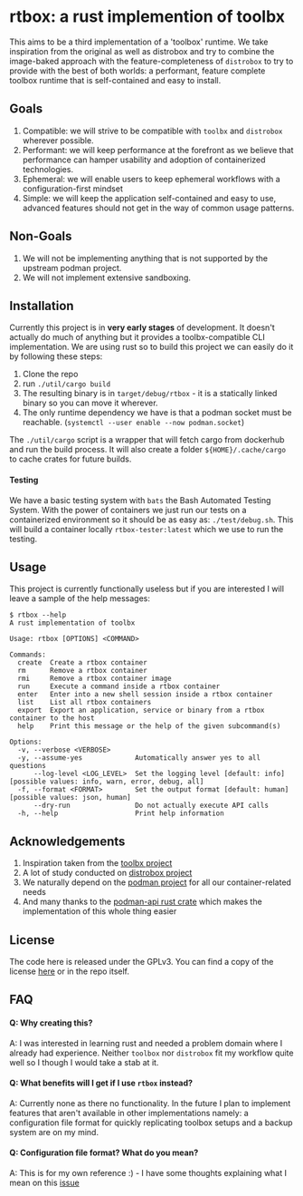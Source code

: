 # rtbox: a rust implemention of toolbx

This aims to be a third implementation of a 'toolbox' runtime. We take inspiration
from the original as well as distrobox and try to combine the image-baked approach
with the feature-completeness of `distrobox` to try to provide with the best of both
worlds: a performant, feature complete toolbox runtime that is self-contained and easy
to install.

## Goals

1. Compatible: we will strive to be compatible with `toolbx` and `distrobox` wherever possible.
2. Performant: we will keep performance at the forefront as we believe that performance can hamper usability and adoption of containerized technologies.
3. Ephemeral: we will enable users to keep ephemeral workflows with a configuration-first mindset
4. Simple: we will keep the application self-contained and easy to use, advanced features should not get in the way of common usage patterns.

## Non-Goals

1. We will not be implementing anything that is not supported by the upstream podman project.
2. We will not implement extensive sandboxing.

## Installation

Currently this project is in **very early stages** of development. It doesn't actually do much of anything but it provides
a toolbx-compatible CLI implementation. We are using rust so to build this project we can easily do it by following these steps:

1. Clone the repo
2. run `./util/cargo build`
3. The resulting binary is in `target/debug/rtbox` - it is a statically linked binary so you can move it wherever.
4. The only runtime dependency we have is that a podman socket must be reachable. (`systemctl --user enable --now podman.socket`)

The `./util/cargo` script is a wrapper that will fetch cargo from dockerhub and run the build process. It will also create a folder
`${HOME}/.cache/cargo` to cache crates for future builds.

#### Testing

We have a basic testing system with `bats` the Bash Automated Testing System. With the power of containers we just run our tests on
a containerized environment so it should be as easy as: `./test/debug.sh`. This will build a container locally `rtbox-tester:latest`
which we use to run the testing.


## Usage

This project is currently functionally useless but if you are interested I will leave a sample of the help messages:

```
$ rtbox --help
A rust implementation of toolbx

Usage: rtbox [OPTIONS] <COMMAND>

Commands:
  create  Create a rtbox container
  rm      Remove a rtbox container
  rmi     Remove a rtbox container image
  run     Execute a command inside a rtbox container
  enter   Enter into a new shell session inside a rtbox container
  list    List all rtbox containers
  export  Export an application, service or binary from a rtbox container to the host
  help    Print this message or the help of the given subcommand(s)

Options:
  -v, --verbose <VERBOSE>      
  -y, --assume-yes             Automatically answer yes to all questions
      --log-level <LOG_LEVEL>  Set the logging level [default: info] [possible values: info, warn, error, debug, all]
  -f, --format <FORMAT>        Set the output format [default: human] [possible values: json, human]
      --dry-run                Do not actually execute API calls
  -h, --help                   Print help information
```

## Acknowledgements

1. Inspiration taken from the [toolbx project](https://github.com/containers/toolbox)
2. A lot of study conducted on [distrobox project](https://github.com/89luca89/distrobox)
3. We naturally depend on the [podman project](https://github.com/containers/podman) for all our container-related needs
4. And many thanks to the [podman-api rust crate](https://crates.io/crates/podman-api) which makes the implementation of this whole thing easier

## License 

The code here is released under the GPLv3. You can find a copy of the license [here](https://www.gnu.org/licenses/gpl-3.0.en.html) or in the repo itself.

## FAQ


#### Q: Why creating this?

A: I was interested in learning rust and needed a problem domain where I already had experience. Neither `toolbox` nor `distrobox` fit my workflow quite well so I though I would take a stab at it.

#### Q: What benefits will I get if I use `rtbox` instead?

A: Currently none as there no functionality. In the future I plan to implement features that aren't available in other implementations namely: a configuration file format for quickly replicating toolbox setups and a backup system are on my mind.

#### Q: Configuration file format? What do you mean?

A: This is for my own reference :) - I have some thoughts explaining what I mean on this [issue](https://github.com/containers/toolbox/issues/1018)
